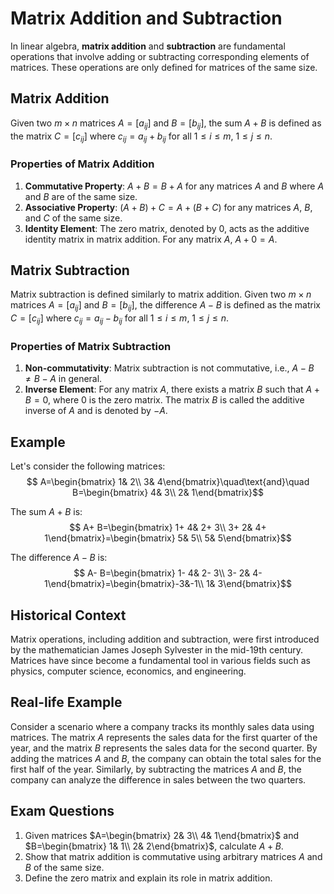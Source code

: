 # Matrix Addition and Subtraction

In linear algebra, **matrix addition** and **subtraction** are fundamental operations that involve adding or subtracting corresponding elements of matrices. These operations are only defined for matrices of the same size.

## Matrix Addition

Given two $m\times n$ matrices $A=[a_{ij}]$ and $B=[b_{ij}]$, the sum $A+ B$ is defined as the matrix $C=[c_{ij}]$ where $c_{ij}= a_{ij}+ b_{ij}$ for all $1\leq i\leq m$, $1\leq j\leq n$.

### Properties of Matrix Addition
1. **Commutative Property**: $A+ B= B+ A$ for any matrices $A$ and $B$ where $A$ and $B$ are of the same size.
2. **Associative Property**: $(A+ B)+ C= A+(B+ C)$ for any matrices $A$, $B$, and $C$ of the same size.
3. **Identity Element**: The zero matrix, denoted by $0$, acts as the additive identity matrix in matrix addition. For any matrix $A$, $A+ 0= A$.

## Matrix Subtraction

Matrix subtraction is defined similarly to matrix addition. Given two $m\times n$ matrices $A=[a_{ij}]$ and $B=[b_{ij}]$, the difference $A- B$ is defined as the matrix $C=[c_{ij}]$ where $c_{ij}= a_{ij}- b_{ij}$ for all $1\leq i\leq m$, $1\leq j\leq n$.

### Properties of Matrix Subtraction
1. **Non-commutativity**: Matrix subtraction is not commutative, i.e., $A- B\neq B- A$ in general.
2. **Inverse Element**: For any matrix $A$, there exists a matrix $B$ such that $A+ B= 0$, where $0$ is the zero matrix. The matrix $B$ is called the additive inverse of $A$ and is denoted by $-A$.

## Example

Let's consider the following matrices:
$$
A=\begin{bmatrix} 1& 2\\ 3& 4\end{bmatrix}\quad\text{and}\quad B=\begin{bmatrix} 4& 3\\ 2& 1\end{bmatrix}$$

The sum $A+ B$ is:
$$
A+ B=\begin{bmatrix} 1+ 4& 2+ 3\\ 3+ 2& 4+ 1\end{bmatrix}=\begin{bmatrix} 5& 5\\ 5& 5\end{bmatrix}$$

The difference $A- B$ is:
$$
A- B=\begin{bmatrix} 1- 4& 2- 3\\ 3- 2& 4- 1\end{bmatrix}=\begin{bmatrix}-3&-1\\ 1& 3\end{bmatrix}$$

## Historical Context

Matrix operations, including addition and subtraction, were first introduced by the mathematician James Joseph Sylvester in the mid-19th century. Matrices have since become a fundamental tool in various fields such as physics, computer science, economics, and engineering.

## Real-life Example

Consider a scenario where a company tracks its monthly sales data using matrices. The matrix $A$ represents the sales data for the first quarter of the year, and the matrix $B$ represents the sales data for the second quarter. By adding the matrices $A$ and $B$, the company can obtain the total sales for the first half of the year. Similarly, by subtracting the matrices $A$ and $B$, the company can analyze the difference in sales between the two quarters.

## Exam Questions
1. Given matrices $A=\begin{bmatrix} 2& 3\\ 4& 1\end{bmatrix}$ and $B=\begin{bmatrix} 1& 1\\ 2& 2\end{bmatrix}$, calculate $A+ B$.
2. Show that matrix addition is commutative using arbitrary matrices $A$ and $B$ of the same size.
3. Define the zero matrix and explain its role in matrix addition.
